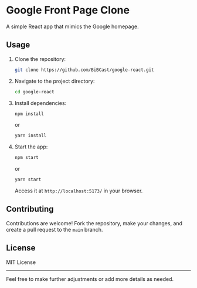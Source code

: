 # Google Front Page Clone

A simple React app that mimics the Google homepage.

## Usage

1. Clone the repository:

   ```bash
   git clone https://github.com/BiBCast/google-react.git
   ```

2. Navigate to the project directory:

   ```bash
   cd google-react
   ```

3. Install dependencies:

   ```bash
   npm install
   ```

   or

   ```bash
   yarn install
   ```

4. Start the app:

   ```bash
   npm start
   ```

   or

   ```bash
   yarn start
   ```

   Access it at `http://localhost:5173/` in your browser.

## Contributing

Contributions are welcome! Fork the repository, make your changes, and create a pull request to the `main` branch.

## License

MIT License

---

Feel free to make further adjustments or add more details as needed.

